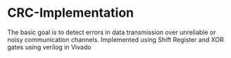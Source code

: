 # CRC-Implementation
The basic goal is to detect errors in data transmission over unreliable or noisy communication channels.
Implemented using Shift Register and XOR gates using verilog in Vivado
